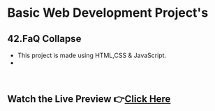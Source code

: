 # Basic Web Development Project's

## 42.FaQ Collapse


- This project is made using HTML,CSS & JavaScript.
- 

<br>

## Watch the Live Preview 👉[Click Here](https://sorcererchiragsingh.github.io/Web-Development-Projects/42-FaQ%20Collapse)


<br><br>
